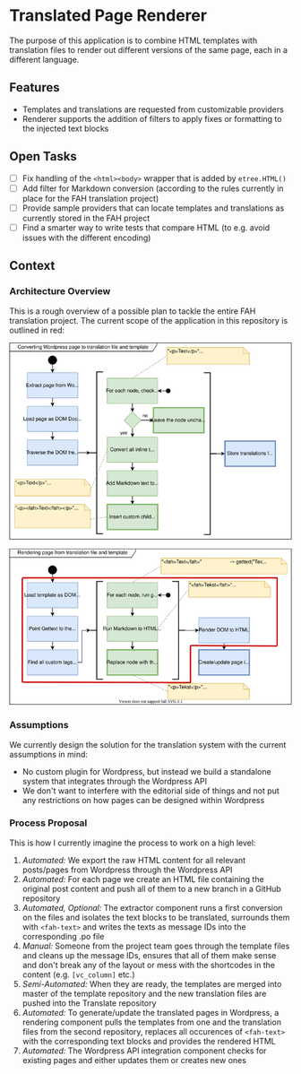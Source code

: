 # Translated Page Renderer

The purpose of this application is to combine HTML templates with translation files to render out different versions
of the same page, each in a different language.

## Features

* Templates and translations are requested from customizable providers
* Renderer supports the addition of filters to apply fixes or formatting to the injected text blocks

## Open Tasks

* [ ] Fix handling of the `<html><body>` wrapper that is added by `etree.HTML()`
* [ ] Add filter for Markdown conversion (according to the rules currently in place for the FAH translation project)
* [ ] Provide sample providers that can locate templates and translations as currently stored in the FAH project
* [ ] Find a smarter way to write tests that compare HTML (to e.g. avoid issues with the different encoding)

## Context

### Architecture Overview

This is a rough overview of a possible plan to tackle the entire FAH translation project. The current scope of the application in this repository is outlined in red:

![FAH Translation Project Architecture Overview](https://github.com/Tar-Minyatur/Translated-Page-Renderer/blob/master/docs/fah-translation-architecture-overview.svg)

### Assumptions

We currently design the solution for the translation system with the current assumptions in mind:

* No custom plugin for Wordpress, but instead we build a standalone system that integrates through the Wordpress API
* We don't want to interfere with the editorial side of things and not put any restrictions on how pages can be designed within Wordpress

### Process Proposal

This is how I currently imagine the process to work on a high level:

1. *Automated:* We export the raw HTML content for all relevant posts/pages from Wordpress through the Wordpress API
2. *Automated:* For each page we create an HTML file containing the original post content and push all of them to a new branch in a GitHub repository
3. *Automated, Optional:* The extractor component runs a first conversion on the files and isolates the text blocks to be translated, surrounds them with `<fah-text>` and writes the texts as message IDs into the corresponding .po file
4. *Manual:* Someone from the project team goes through the template files and cleans up the message IDs, ensures that all of them make sense and don't break any of the layout or mess with the shortcodes in the content (e.g. `[vc_column]` etc.)
5. *Semi-Automated:* When they are ready, the templates are merged into master of the template repository and the new translation files are pushed into the Translate repository
6. *Automated:* To generate/update the translated pages in Wordpress, a rendering component pulls the templates from one and the translation files from the second repository, replaces all occurences of `<fah-text>` with the corresponding text blocks and provides the rendered HTML
7. *Automated:* The Wordpress API integration component checks for existing pages and either updates them or creates new ones
